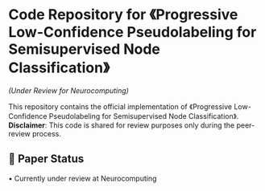 # Code Repository for 《Progressive Low-Confidence Pseudolabeling for Semisupervised Node Classification》  
*(Under Review for Neurocomputing)*

This repository contains the official implementation of 《Progressive Low-Confidence Pseudolabeling for Semisupervised Node Classification》.  
**Disclaimer**: This code is shared for review purposes only during the peer-review process. 

## 📄 Paper Status  
• Currently under review at Neurocomputing  
